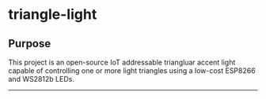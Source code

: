 # **triangle-light**

## **Purpose**
This project is an open-source IoT addressable triangluar accent light capable of controlling one or more light triangles using a low-cost ESP8266 and WS2812b LEDs.

---

